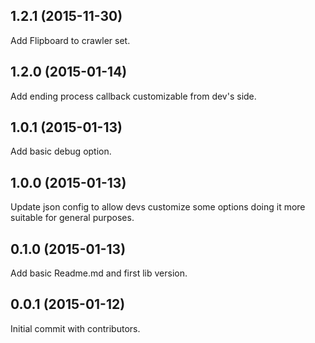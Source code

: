 ## 1.2.1 (2015-11-30)

Add Flipboard to crawler set.

## 1.2.0 (2015-01-14)

Add ending process callback customizable from dev's side.

## 1.0.1 (2015-01-13)

Add basic debug option.

## 1.0.0 (2015-01-13)

Update json config to allow devs customize some options doing it more suitable for general purposes.

## 0.1.0 (2015-01-13) 

Add basic Readme.md and first lib version.

## 0.0.1 (2015-01-12)

Initial commit with contributors.

